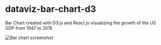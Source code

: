 # dataviz-bar-chart-d3

Bar Chart created with D3.js and React.js visualizing the growth of the US GDP from 1947 to 2015

![Bar chart screenshot](https://i.imgur.com/QRRE3mm.jpg)

